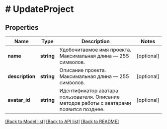 # # UpdateProject

## Properties

Name | Type | Description | Notes
------------ | ------------- | ------------- | -------------
**name** | **string** | Удобочитаемое имя проекта. Максимальная длина — 255 символов. | [optional]
**description** | **string** | Описание проекта. Максимальная длина — 255 символов. | [optional]
**avatar_id** | **string** | Идентификатор аватара пользователя. Описание методов работы с аватарами появится позднее. | [optional]

[[Back to Model list]](../../README.md#models) [[Back to API list]](../../README.md#endpoints) [[Back to README]](../../README.md)
